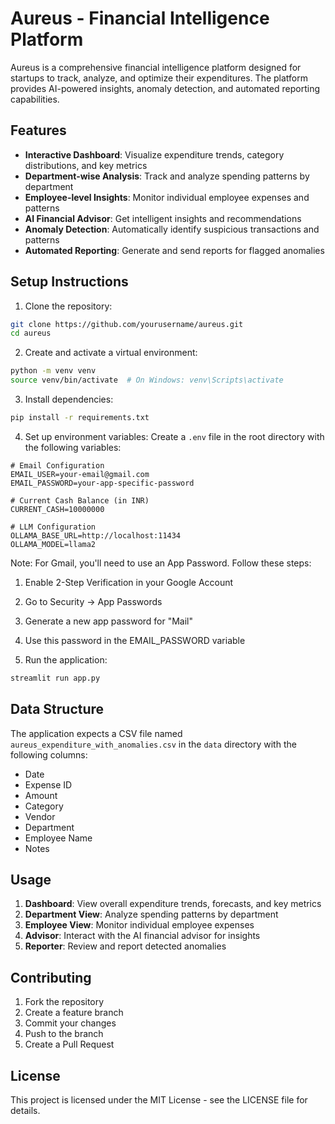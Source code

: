 # Aureus - Financial Intelligence Platform

Aureus is a comprehensive financial intelligence platform designed for startups to track, analyze, and optimize their expenditures. The platform provides AI-powered insights, anomaly detection, and automated reporting capabilities.

## Features

- **Interactive Dashboard**: Visualize expenditure trends, category distributions, and key metrics
- **Department-wise Analysis**: Track and analyze spending patterns by department
- **Employee-level Insights**: Monitor individual employee expenses and patterns
- **AI Financial Advisor**: Get intelligent insights and recommendations
- **Anomaly Detection**: Automatically identify suspicious transactions and patterns
- **Automated Reporting**: Generate and send reports for flagged anomalies

## Setup Instructions

1. Clone the repository:
```bash
git clone https://github.com/yourusername/aureus.git
cd aureus
```

2. Create and activate a virtual environment:
```bash
python -m venv venv
source venv/bin/activate  # On Windows: venv\Scripts\activate
```

3. Install dependencies:
```bash
pip install -r requirements.txt
```

4. Set up environment variables:
Create a `.env` file in the root directory with the following variables:
```
# Email Configuration
EMAIL_USER=your-email@gmail.com
EMAIL_PASSWORD=your-app-specific-password

# Current Cash Balance (in INR)
CURRENT_CASH=10000000

# LLM Configuration
OLLAMA_BASE_URL=http://localhost:11434
OLLAMA_MODEL=llama2
```

Note: For Gmail, you'll need to use an App Password. Follow these steps:
1. Enable 2-Step Verification in your Google Account
2. Go to Security → App Passwords
3. Generate a new app password for "Mail"
4. Use this password in the EMAIL_PASSWORD variable

5. Run the application:
```bash
streamlit run app.py
```

## Data Structure

The application expects a CSV file named `aureus_expenditure_with_anomalies.csv` in the `data` directory with the following columns:
- Date
- Expense ID
- Amount
- Category
- Vendor
- Department
- Employee Name
- Notes

## Usage

1. **Dashboard**: View overall expenditure trends, forecasts, and key metrics
2. **Department View**: Analyze spending patterns by department
3. **Employee View**: Monitor individual employee expenses
4. **Advisor**: Interact with the AI financial advisor for insights
5. **Reporter**: Review and report detected anomalies

## Contributing

1. Fork the repository
2. Create a feature branch
3. Commit your changes
4. Push to the branch
5. Create a Pull Request

## License

This project is licensed under the MIT License - see the LICENSE file for details.
